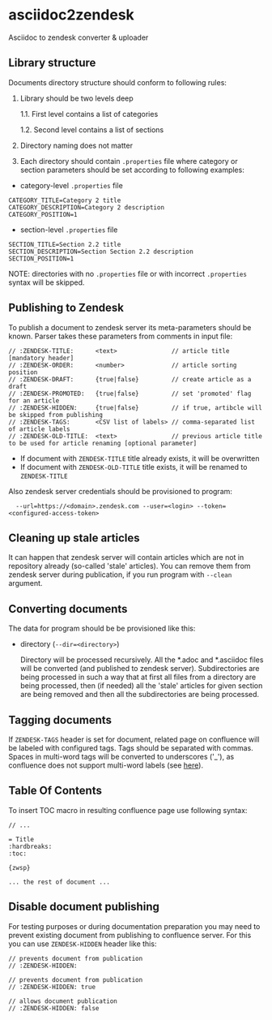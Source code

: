 # asciidoc2zendesk
Asciidoc to zendesk converter & uploader

## Library structure
Documents directory structure should conform to following rules:
1. Library should be two levels deep 

    1.1. First level contains a list of categories

    1.2. Second level contains a list of sections

2. Directory naming does not matter 

3. Each directory should contain `.properties` file where category or section parameters should be set 
according to following examples:

* category-level `.properties` file
```
CATEGORY_TITLE=Category 2 title
CATEGORY_DESCRIPTION=Category 2 description
CATEGORY_POSITION=1
```

* section-level `.properties` file
```
SECTION_TITLE=Section 2.2 title
SECTION_DESCRIPTION=Section Section 2.2 description
SECTION_POSITION=1
```

NOTE: directories with no `.properties` file or with incorrect `.properties` syntax will be skipped. 

## Publishing to Zendesk
To publish a document to zendesk server its meta-parameters should be known.
Parser takes these parameters from comments in input file:

```
// :ZENDESK-TITLE:      <text>               // article title [mandatory header]
// :ZENDESK-ORDER:      <number>             // article sorting position 
// :ZENDESK-DRAFT:      {true|false}         // create article as a draft
// :ZENDESK-PROMOTED:   {true|false}         // set 'promoted' flag for an article    
// :ZENDESK-HIDDEN:     {true|false}         // if true, artibcle will be skipped from publishing
// :ZENDESK-TAGS:       <CSV list of labels> // comma-separated list of article labels
// :ZENDESK-OLD-TITLE:  <text>               // previous article title to be used for article renaming [optional parameter]
```

- If document with `ZENDESK-TITLE` title already exists, it will be overwritten
- If document with `ZENDESK-OLD-TITLE` title exists, it will be renamed to `ZENDESK-TITLE` 

Also zendesk server credentials should be provisioned to program:

```
  --url=https://<domain>.zendesk.com --user=<login> --token=<configured-access-token>
```

## Cleaning up stale articles
It can happen that zendesk server will contain articles which are not in repository already (so-called 'stale' articles).
You can remove them from zendesk server during publication, if you run program with `--clean` argument. 

## Converting documents
The data for program should be be provisioned like this:
    
- directory (`--dir=<directory>`)
    
    Directory will be processed recursively. All the *.adoc and *.asciidoc files will be converted (and published to 
    zendesk server). Subdirectories are being processed in such a way that at first all files from a directory are being 
    processed, then (if needed) all the 'stale' articles for given section are being removed and then all the 
    subdirectories are being processed. 
    
## Tagging documents
If `ZENDESK-TAGS` header is set for document, related page on confluence will be labeled with configured tags. Tags 
should be separated with commas. Spaces in multi-word tags will be converted to underscores ('_'), as confluence does 
not support multi-word labels 
(see [here](https://confluence.atlassian.com/jirakb/creating-multiple-word-labels-779160786.html)).


## Table Of Contents
To insert TOC macro in resulting confluence page use following syntax:

```
// ...

= Title
:hardbreaks:
:toc:

{zwsp}

... the rest of document ...
```

## Disable document publishing
For testing purposes or during documentation preparation you may need to prevent existing document
from publishing to confluence server. For this you can use `ZENDESK-HIDDEN` header like this:
```
// prevents document from publication
// :ZENDESK-HIDDEN:    
```

```
// prevents document from publication
// :ZENDESK-HIDDEN: true    
```

```
// allows document publication
// :ZENDESK-HIDDEN: false
```
